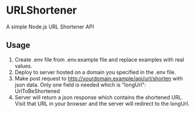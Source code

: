 # URLShortener
A simple Node.js URL Shortener API

## Usage
1. Create .env file from .env.example file and replace examples with real values.
2. Deploy to server hosted on a domain you specified in the .env file.
3. Make post request to http://yourdomain.example/api/url/shorten with json data.  Only one field is needed which is "longUrl": UrlToBeShortened
4. Server will return a json response which contains the shortened URL.  Visit that URL in your browser and the server will redirect to the longUrl.